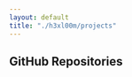 ```yaml
---
layout: default
title: "./h3xl00m/projects"
---
```


## GitHub Repositories

<div class="projects">

<ul class="projects-ul">
</ul>

<script>
    const classes = {
        a: "projects-a",
        li: "projects-li",
        ul: "projects-ul",
        lang: "projects-lang",
        desc: "projects-desc"
    };

    const username = "h3xl00m";

    const repoXHR = new XMLHttpRequest();

    function populate() {
        const repos = JSON.parse(this.response);
        const ul = document.getElementsByClassName(classes.ul)[0];

        for (var i = 0, len = repos.length; i < len; i++) {
            if (!repos[i].fork && (repos[i].stargazers_count > 1 ||  repos[i].forks > 1)) {
                const li = document.createElement("li");
                const a = document.createElement("a");
                const p = document.createElement("p");
                const p2 = document.createElement("p");
                
                li.className = classes.li;
                
                a.className = classes.a;
                a.href = repos[i].html_url;
                a.innerText = repos[i].name;
                
                p.className = classes.lang;
                p.innerText = repos[i].language || " ";
                
                p2.className = classes.desc;
                p2.innerText = repos[i].description;
                
                ul.appendChild(li)
                .appendChild(a)
                .appendChild(p)
                .appendChild(p2);
            }
        }
    }

    repoXHR.open(
        "GET",
        'https://api.github.com/users/' + username + '/repos?sort=created&type=all',
        true
    );
    repoXHR.addEventListener("load", populate);
    repoXHR.send();

</script>

</div>
